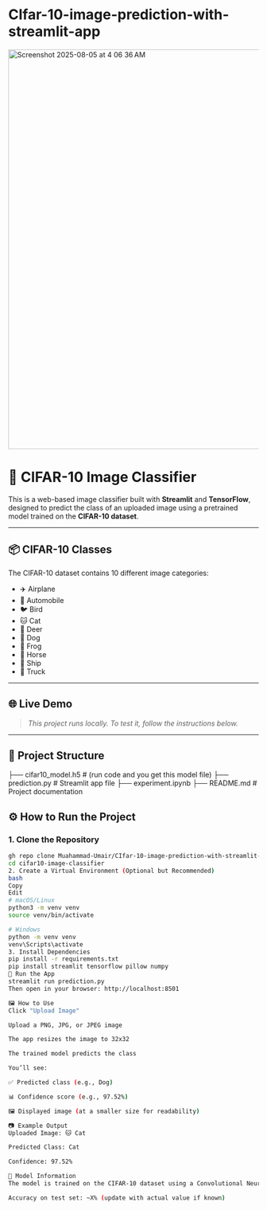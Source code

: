 # CIfar-10-image-prediction-with-streamlit-app

<img width="1439" height="803" alt="Screenshot 2025-08-05 at 4 06 36 AM" src="https://github.com/user-attachments/assets/079d66aa-317f-407c-bd97-e4e608ffd7a9" />



# 🚀 CIFAR-10 Image Classifier

This is a web-based image classifier built with **Streamlit** and **TensorFlow**, designed to predict the class of an uploaded image using a pretrained model trained on the **CIFAR-10 dataset**.

---

## 📦 CIFAR-10 Classes

The CIFAR-10 dataset contains 10 different image categories:

- ✈️ Airplane
- 🚗 Automobile
- 🐦 Bird
- 🐱 Cat
- 🦌 Deer
- 🐶 Dog
- 🐸 Frog
- 🐴 Horse
- 🚢 Ship
- 🚚 Truck

---

## 🌐 Live Demo

> _This project runs locally. To test it, follow the instructions below._

---

## 📁 Project Structure

├── cifar10_model.h5 # (run code and you get this model file)
├── prediction.py # Streamlit app file
├── experiment.ipynb 
├── README.md # Project documentation



## ⚙️ How to Run the Project

### 1. Clone the Repository

```bash
gh repo clone Muahammad-Umair/CIfar-10-image-prediction-with-streamlit-app
cd cifar10-image-classifier
2. Create a Virtual Environment (Optional but Recommended)
bash
Copy
Edit
# macOS/Linux
python3 -m venv venv
source venv/bin/activate

# Windows
python -m venv venv
venv\Scripts\activate
3. Install Dependencies
pip install -r requirements.txt
pip install streamlit tensorflow pillow numpy
🚀 Run the App
streamlit run prediction.py
Then open in your browser: http://localhost:8501

🖼️ How to Use
Click "Upload Image"

Upload a PNG, JPG, or JPEG image

The app resizes the image to 32x32

The trained model predicts the class

You’ll see:

✅ Predicted class (e.g., Dog)

📊 Confidence score (e.g., 97.52%)

🖼️ Displayed image (at a smaller size for readability)

📷 Example Output
Uploaded Image: 🐱 Cat

Predicted Class: Cat

Confidence: 97.52%

🧠 Model Information
The model is trained on the CIFAR-10 dataset using a Convolutional Neural Network (CNN)

Accuracy on test set: ~X% (update with actual value if known)
